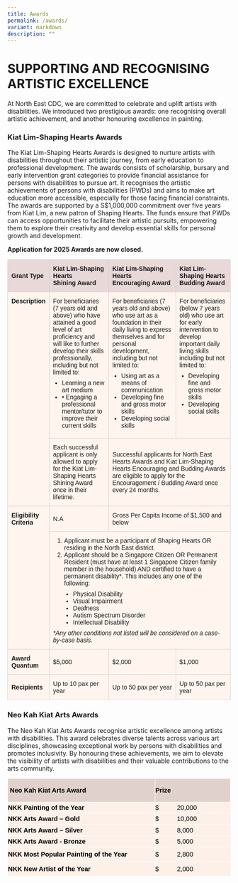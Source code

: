 ```yaml
---
title: Awards
permalink: /awards/
variant: markdown
description: ""
---
```

# SUPPORTING AND RECOGNISING ARTISTIC EXCELLENCE

At North East CDC, we are committed to celebrate and uplift artists with disabilities. We introduced two prestigious awards: one recognising overall artistic achievement, and another honouring excellence in painting.

### Kiat Lim-Shaping Hearts Awards

The Kiat Lim-Shaping Hearts Awards is designed to nurture artists with disabilities throughout their artistic journey, from early education to professional development. The awards consists of scholarship, bursary and early intervention grant categories to provide financial assistance for persons with disabilities to pursue art. It recognises the artistic achievements of persons with disabilities (PWDs) and aims to make art education more accessible, especially for those facing financial constraints. The awards are supported by a S$1,000,000 commitment over five years from Kiat Lim, a new patron of Shaping Hearts. The funds ensure that PWDs can access opportunities to facilitate their artistic pursuits, empowering them to explore their creativity and develop essential skills for personal growth and development.

**Application for 2025 Awards are now closed.**

<table style="border-collapse: collapse; width: 100%; font-family: Arial, sans-serif; font-size: 14px;">
  <tbody>
  <tr style="background-color: #E8D8D8;">
    <th style="border: 1px solid #D3D3D3; padding: 12px 8px; text-align: left; font-size: 14px;">Grant Type</th>
    <th style="border: 1px solid #D3D3D3; padding: 12px 8px; text-align: left; font-size: 14px;">Kiat Lim-Shaping Hearts<br>Shining Award</th>
    <th style="border: 1px solid #D3D3D3; padding: 12px 8px; text-align: left; font-size: 14px;">Kiat Lim-Shaping Hearts<br>Encouraging Award</th>
    <th style="border: 1px solid #D3D3D3; padding: 12px 8px; text-align: left; font-size: 14px;">Kiat Lim-Shaping Hearts<br>Budding Award</th>
  </tr>
  <tr style="background-color: #FFF5EE;">
    <td rowspan="2" style="border: 1px solid #D3D3D3; padding: 12px 8px; vertical-align: top; font-size: 14px;"><strong>Description</strong></td>
    <td style="border: 1px solid #D3D3D3; padding: 12px 8px; vertical-align: top; font-size: 14px;">
      For beneficiaries (7 years old and above) who have attained a good level of art proficiency and will like to further develop their skills professionally, including but not limited to:
      <ul style="margin: 8px 0; padding-left: 20px;">
        <li style="font-size: 14px;">Learning a new art medium</li>
        <li style="font-size: 14px;">• Engaging a professional mentor/tutor to improve their current skills</li>
      </ul>
    </td>
    <td style="border: 1px solid #D3D3D3; padding: 12px 8px; vertical-align: top; font-size: 14px;">
      For beneficiaries (7 years old and above) who use art as a foundation in their daily living to express themselves and for personal development, including but not limited to:
      <ul style="margin: 8px 0; padding-left: 20px;">
        <li style="font-size: 14px;">Using art as a means of communication</li>
        <li style="font-size: 14px;">Developing fine and gross motor skills</li>
        <li style="font-size: 14px;">Developing social skills</li>
      </ul>
    </td>
    <td style="border: 1px solid #D3D3D3; padding: 12px 8px; vertical-align: top; font-size: 14px;">
      For beneficiaries (below 7 years old) who use art for early intervention to develop important daily living skills including but not limited to:
      <ul style="margin: 8px 0; padding-left: 20px;">
        <li style="font-size: 14px;">Developing fine and gross motor skills</li>
        <li style="font-size: 14px;">Developing social skills</li>
      </ul>
    </td>
  </tr>
  <tr style="background-color: #FFF5EE;">
    <td style="border: 1px solid #D3D3D3; padding: 12px 8px; font-size: 14px;">Each successful applicant is only allowed to apply for the Kiat Lim-Shaping Hearts Shining Award once in their lifetime.</td>
    <td colspan="2" style="border: 1px solid #D3D3D3; padding: 12px 8px; font-size: 14px;">Successful applicants for North East Hearts Awards and Kiat Lim-Shaping Hearts Encouraging and Budding Awards are eligible to apply for the Encouragement / Budding Award once every 24 months.</td>
  </tr>
  <tr style="background-color: #FFF5EE;">
    <td rowspan="2" style="border: 1px solid #D3D3D3; padding: 12px 8px; vertical-align: top; font-size: 14px;"><strong>Eligibility<br>Criteria</strong></td>
    <td style="border: 1px solid #D3D3D3; padding: 12px 8px; font-size: 14px;">N.A</td>
    <td style="border: 1px solid #D3D3D3; padding: 12px 8px; font-size: 14px;" colspan="2">Gross Per Capita Income of $1,500 and below</td>
  </tr>
  <tr style="background-color: #FFF5EE;">
    <td style="border: 1px solid #D3D3D3; padding: 12px 8px; font-size: 14px;" colspan="3">
      <ol style="margin: 0; padding-left: 25px;">
        <li style="font-size: 14px;">Applicant must be a participant of Shaping Hearts OR residing in the North East district.</li>
        <li style="font-size: 14px;">Applicant should be a Singapore Citizen OR Permanent Resident (must have at least 1 Singapore Citizen family member in the household) AND certified to have a permanent disability*. This includes any one of the following:</li>
      </ol>
      <ul style="margin: 8px 0; padding-left: 45px;">
        <li style="font-size: 14px;">Physical Disability</li>
        <li style="font-size: 14px;">Visual Impairment</li>
        <li style="font-size: 14px;">Deafness</li>
        <li style="font-size: 14px;">Autism Spectrum Disorder</li>
        <li style="font-size: 14px;">Intellectual Disability</li>
      </ul>
      <p style="margin: 0; font-style: italic; font-size: 14px;">*Any other conditions not listed will be considered on a case-by-case basis.</p>
    </td>
  </tr>
  <tr style="background-color: #FFF5EE;">
    <td style="border: 1px solid #D3D3D3; padding: 12px 8px; font-size: 14px;"><strong>Award<br>Quantum</strong></td>
    <td style="border: 1px solid #D3D3D3; padding: 12px 8px; font-size: 14px;">$5,000</td>
    <td style="border: 1px solid #D3D3D3; padding: 12px 8px; font-size: 14px;">$2,000</td>
    <td style="border: 1px solid #D3D3D3; padding: 12px 8px; font-size: 14px;">$1,000</td>
  </tr>
  <tr style="background-color: #FFF5EE;">
    <td style="border: 1px solid #D3D3D3; padding: 12px 8px; font-size: 14px;"><strong>Recipients</strong></td>
    <td style="border: 1px solid #D3D3D3; padding: 12px 8px; font-size: 14px;">Up to 10 pax per year</td>
    <td style="border: 1px solid #D3D3D3; padding: 12px 8px; font-size: 14px;">Up to 50 pax per year</td>
    <td style="border: 1px solid #D3D3D3; padding: 12px 8px; font-size: 14px;">Up to 50 pax per year</td>
  </tr>
  </tbody>
</table>

### Neo Kah Kiat Arts Awards

The Neo Kah Kiat Arts Awards recognise artistic excellence among artists with disabilities. This award celebrates diverse talents across various art disciplines, showcasing exceptional work by persons with disabilities and promotes inclusivity. By honouring these achievements, we aim to elevate the visibility of artists with disabilities and their valuable contributions to the arts community. 

<table style="margin: auto; color: rgb(34, 34, 34); font-family: Arial, Helvetica, sans-serif; font-size: small; background-color: rgb(255, 255, 255);" width="600" cellpadding="0" cellspacing="0" border="0">
    <tbody>
        <tr style="height: 40.2pt;">
            <td style="border: 1pt solid white; background: rgb(225, 209, 204); padding: 0.4pt; height: 40.2pt;" width="400">
                <p style="margin: 0; font-size: 12pt; font-family: Aptos, sans-serif;"><b><span style="font-size: 11pt; color: black;">&nbsp;Neo Kah Kiat Arts Award</span></b></p>
            </td>
            <td style="border: 1pt solid white; background: rgb(225, 209, 204); padding: 0.4pt; height: 40.2pt;" width="200">
                <p style="margin: 0; font-size: 12pt; font-family: Aptos, sans-serif;"><b><span style="font-size: 11pt; color: black;">Prize &nbsp;</span></b></p>
            </td>
        </tr>
        <tr style="height: 18.8pt;">
            <td style="border-right: 1pt solid white; border-bottom: 1pt solid white; background: rgb(252, 240, 232); padding: 0.4pt; height: 18.8pt;" width="400">
                <p style="margin: 0; font-size: 12pt; font-family: Aptos, sans-serif;"><b><span style="font-size: 11pt; color: black;">NKK Painting of the Year</span></b></p>
            </td>
            <td style="border-bottom: 1pt solid white; background: rgb(252, 240, 232); padding: 0.4pt; height: 18.8pt;" width="200">
                <p style="margin: 0; font-size: 12pt; font-family: Aptos, sans-serif;"><span style="font-size: 11pt; color: black;">$&nbsp;&nbsp;&nbsp;&nbsp;&nbsp;&nbsp;&nbsp;&nbsp;&nbsp; 20,000</span></p>
            </td>
        </tr>
        <tr style="height: 18.8pt;">
            <td style="border-right: 1pt solid white; border-bottom: 1pt solid white; background: rgb(252, 240, 232); padding: 0.4pt; height: 18.8pt;" width="400">
                <p style="margin: 0; font-size: 12pt; font-family: Aptos, sans-serif;"><b><span style="font-size: 11pt; color: black;">NKK Arts Award – Gold</span></b></p>
            </td>
            <td style="border-bottom: 1pt solid white; background: rgb(252, 240, 232); padding: 0.4pt; height: 18.8pt;" width="200">
                <p style="margin: 0; font-size: 12pt; font-family: Aptos, sans-serif;"><span style="font-size: 11pt; color: black;">$&nbsp;&nbsp;&nbsp;&nbsp;&nbsp;&nbsp;&nbsp;&nbsp;&nbsp; 10,000</span></p>
            </td>
        </tr>
        <tr style="height: 18.8pt;">
            <td style="border-right: 1pt solid white; border-bottom: 1pt solid white; background: rgb(252, 240, 232); padding: 0.4pt; height: 18.8pt;" width="400">
                <p style="margin: 0; font-size: 12pt; font-family: Aptos, sans-serif;"><b><span style="font-size: 11pt; color: black;">NKK Arts Award – Silver</span></b></p>
            </td>
            <td style="border-bottom: 1pt solid white; background: rgb(252, 240, 232); padding: 0.4pt; height: 18.8pt;" width="200">
                <p style="margin: 0; font-size: 12pt; font-family: Aptos, sans-serif;"><span style="font-size: 11pt; color: black;">$&nbsp;&nbsp;&nbsp;&nbsp;&nbsp;&nbsp;&nbsp;&nbsp;&nbsp; 8,000</span></p>
            </td>
        </tr>
        <tr style="height: 18.8pt;">
            <td style="border-right: 1pt solid white; border-bottom: 1pt solid white; background: rgb(252, 240, 232); padding: 0.4pt; height: 18.8pt;" width="400">
                <p style="margin: 0; font-size: 12pt; font-family: Aptos, sans-serif;"><b><span style="font-size: 11pt; color: black;">NKK Arts Award - Bronze</span></b></p>
            </td>
            <td style="border-bottom: 1pt solid white; background: rgb(252, 240, 232); padding: 0.4pt; height: 18.8pt;" width="200">
                <p style="margin: 0; font-size: 12pt; font-family: Aptos, sans-serif;"><span style="font-size: 11pt; color: black;">$&nbsp;&nbsp;&nbsp;&nbsp;&nbsp;&nbsp;&nbsp;&nbsp;&nbsp; 5,000</span></p>
            </td>
        </tr>
        <tr style="height: 24.85pt;">
            <td style="border-right: 1pt solid white; border-bottom: 1pt solid white; background: rgb(252, 240, 232); padding: 0.6pt; height: 24.85pt;" width="400">
                <p style="margin: 0; font-size: 12pt; font-family: Aptos, sans-serif;"><b><span style="font-size: 11pt; color: black;" lang="EN-US">NKK Most Popular Painting of the Year</span></b></p>
            </td>
            <td style="border-bottom: 1pt solid white; background: rgb(252, 240, 232); padding: 0.4pt; height: 24.85pt;" width="200">
                <p style="margin: 0; font-size: 12pt; font-family: Aptos, sans-serif;"><span style="font-size: 11pt; color: black;">$&nbsp;&nbsp;&nbsp;&nbsp;&nbsp;&nbsp;&nbsp;&nbsp;&nbsp; 2,800</span></p>
            </td>
        </tr>
        <tr style="height: 24.85pt;">
            <td style="border-right: 1pt solid white; border-bottom: 1pt solid white; background: rgb(252, 240, 232); padding: 0.6pt; height: 24.85pt;" width="400">
                <p style="margin: 0; font-size: 12pt; font-family: Aptos, sans-serif;"><b><span style="font-size: 11pt; color: black;" lang="EN-US">NKK New Artist of the Year</span></b></p>
            </td>
            <td style="border-bottom: 1pt solid white; background: rgb(252, 240, 232); padding: 0.4pt; height: 24.85pt;" width="200">
                <p style="margin: 0; font-size: 12pt; font-family: Aptos, sans-serif;"><span style="font-size: 11pt; color: black;">$&nbsp;&nbsp;&nbsp;&nbsp;&nbsp;&nbsp;&nbsp;&nbsp;&nbsp; 2,000</span></p>
            </td>
        </tr>
    </tbody>
</table>